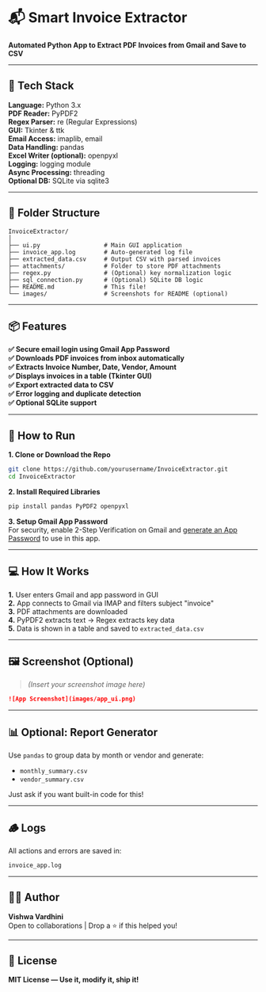 
# 📬 Smart Invoice Extractor

**Automated Python App to Extract PDF Invoices from Gmail and Save to CSV**

---

## 🔧 Tech Stack

**Language:** Python 3.x  
**PDF Reader:** PyPDF2  
**Regex Parser:** re (Regular Expressions)  
**GUI:** Tkinter & ttk  
**Email Access:** imaplib, email  
**Data Handling:** pandas  
**Excel Writer (optional):** openpyxl  
**Logging:** logging module  
**Async Processing:** threading  
**Optional DB:** SQLite via sqlite3  

---

## 📁 Folder Structure

```
InvoiceExtractor/
│
├── ui.py                  # Main GUI application
├── invoice_app.log        # Auto-generated log file
├── extracted_data.csv     # Output CSV with parsed invoices
├── attachments/           # Folder to store PDF attachments
├── regex.py               # (Optional) key normalization logic
├── sql_connection.py      # (Optional) SQLite DB logic
├── README.md              # This file!
└── images/                # Screenshots for README (optional)
```

---

## 📦 Features

**✅ Secure email login using Gmail App Password**  
**✅ Downloads PDF invoices from inbox automatically**  
**✅ Extracts Invoice Number, Date, Vendor, Amount**  
**✅ Displays invoices in a table (Tkinter GUI)**  
**✅ Export extracted data to CSV**  
**✅ Error logging and duplicate detection**  
**✅ Optional SQLite support**  

---

## 🚀 How to Run

**1. Clone or Download the Repo**  
```bash
git clone https://github.com/yourusername/InvoiceExtractor.git
cd InvoiceExtractor
```

**2. Install Required Libraries**  
```bash
pip install pandas PyPDF2 openpyxl
```

**3. Setup Gmail App Password**  
For security, enable 2-Step Verification on Gmail and [generate an App Password](https://myaccount.google.com/apppasswords) to use in this app.

---

## 💻 How It Works

**1.** User enters Gmail and app password in GUI  
**2.** App connects to Gmail via IMAP and filters subject "invoice"  
**3.** PDF attachments are downloaded  
**4.** PyPDF2 extracts text → Regex extracts key data  
**5.** Data is shown in a table and saved to `extracted_data.csv`  

---

## 🖼️ Screenshot (Optional)

> *(Insert your screenshot image here)*

```markdown
![App Screenshot](images/app_ui.png)
```

---

## 📊 Optional: Report Generator

Use `pandas` to group data by month or vendor and generate:
- `monthly_summary.csv`
- `vendor_summary.csv`

Just ask if you want built-in code for this!

---

## 🪵 Logs

All actions and errors are saved in:

```bash
invoice_app.log
```

---

## 🙋‍♀️ Author

**Vishwa Vardhini**  
Open to collaborations | Drop a ⭐ if this helped you!

---

## 📄 License

**MIT License — Use it, modify it, ship it!**
